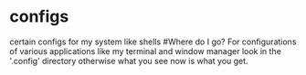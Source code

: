 # configs
certain configs for my system like shells 
#Where do I go?
For configurations of various applications like my terminal and window manager look in the '.config' directory otherwise what you see now is what you get. 
